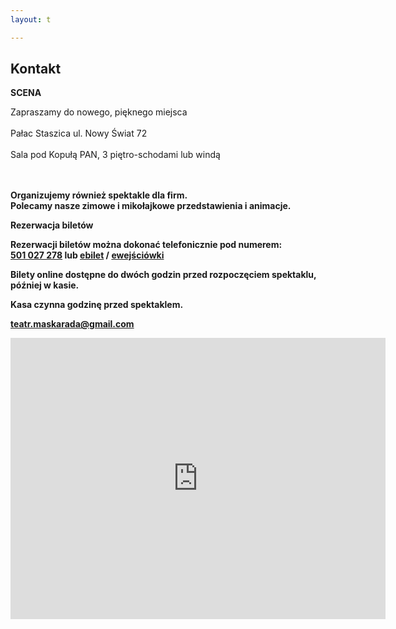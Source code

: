 ```yaml
---
layout: t

---
```

## Kontakt

**SCENA**

Zapraszamy do nowego, pięknego miejsca<br/>  
Pałac Staszica ul. Nowy Świat 72<br />  
Sala pod Kopułą PAN, 3 piętro-schodami lub windą

<br/><br/><b/>
Organizujemy również spektakle dla firm. <br />
Polecamy nasze zimowe i mikołajkowe przedstawienia i animacje.

**Rezerwacja biletów**

Rezerwacji biletów można dokonać telefonicznie pod numerem:  
<a href="tel:501-027-278" onClick="fbq('track', 'CallFromContact');"> 501 027 278</a> lub [ebilet](https://www.ebilet.pl/szukaj.php?t=o&oid=1233) / [ewejściówki](https://ewejsciowki.pl/warszawa/oferty/teatr-maskarada,333)

Bilety online dostępne do dwóch godzin przed rozpoczęciem spektaklu, później w kasie.

Kasa czynna godzinę przed spektaklem.

teatr.maskarada@gmail.com

<iframe width="600" height="450" frameborder="0" style="border:0" src="https://www.google.com/maps/embed/v1/place?q=Teatr+Maskarada+dla+dzieci&key=AIzaSyAj10GiD4y7BTXuxJbZHsQrkio4VBCvoXU" allowfullscreen></iframe>

<!--
Spektakle kwietniowe pokazujemy na scenie teatralnej <br />Domu Kultury Praga na ul. Dąbrowszczaków 2/4<br /><br />tel. 501 027 278

<br /><br />

<form target="_blank" method="get" action="http://maps.google.com/maps">
Wpisz po przecinku nazwę ulicy, z której do nas wyruszasz :
<input type="text" value="Warszawa," name="saddr">
<input type="hidden" value="Warszawa, Dąbrowszczaków 2" name="daddr">
<input type="submit" value=" Pokaż trasę ">
</form>

<br />
\-->